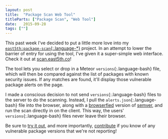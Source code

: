 ```yaml
---
layout: post
title:  "Package Scan Web Tool"
titleParts: ["Package Scan", "Web Tool"]
date:   2015-09-28
tags: [""]
---
```


This past week I've decided to put a little more love into my [`east5th:package-scan`{:.language-*}](https://github.com/East5th/package-scan) project. In an attempt to lower the barrier of entry for using the tool, I've given it a super-simple web interface. Check it out at [scan.east5th.co](http://scan.east5th.co/)!

The tool lets you select or drop in a Meteor `versions`{:.language-bash} file, which will then be compared against the list of packages with known security issues. If any matches are found, it'll display those vulnerable package alerts on the page.

I made a conscious decision to not send `versions`{:.language-bash} files to the server to do the scanning. Instead, I pull the `alerts.json`{:.language-bash} file into the browser, along with a [browserfied](http://browserify.org/) version of [semver](https://github.com/npm/node-semver), and run the scan directly in on the client. This way, the users' `versions`{:.language-bash} files never leave their browser.

Be sure to [try it out](http://scan.east5th.co/), and more importantly, [contribute](https://github.com/East5th/package-scan#contributing) if you know of any vulnerable package versions that we're not reporting!